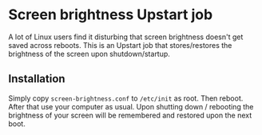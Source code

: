Screen brightness Upstart job
=============================

A lot of Linux users find it disturbing that screen brightness doesn't get saved across reboots.  This is an Upstart job that stores/restores the brightness of the screen upon shutdown/startup.

Installation
------------

Simply copy `screen-brightness.conf` to `/etc/init` as root.  Then reboot.  After that use your computer as usual.  Upon shutting down / rebooting the brightness of your screen will be remembered and restored upon the next boot.